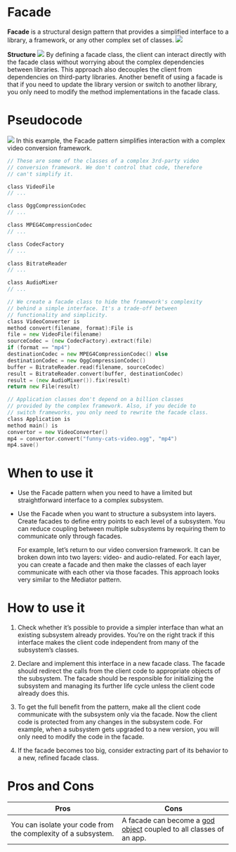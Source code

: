 # Facade

**Facade** is a structural design pattern that provides a simplified interface to a library, a framework, or any other
complex set of classes.
![](https://refactoring.guru/images/patterns/content/facade/facade-2x.png)

**Structure**
![](https://refactoring.guru/images/patterns/diagrams/facade/structure-2x.png)
By defining a facade class, the client can interact directly with the facade class without worrying about the complex
dependencies between libraries.
This approach also decouples the client from dependencies on third-party libraries.
Another benefit of using a facade is that if you need to update the library version or switch to another library, you
only need to modify the method implementations in the facade class.

# Pseudocode

![](https://refactoring.guru/images/patterns/diagrams/facade/example-2x.png)
In this example, the Facade pattern simplifies interaction with a complex video conversion framework.

```go
// These are some of the classes of a complex 3rd-party video
// conversion framework. We don't control that code, therefore
// can't simplify it.

class VideoFile
// ...

class OggCompressionCodec
// ...

class MPEG4CompressionCodec
// ...

class CodecFactory
// ...

class BitrateReader
// ...

class AudioMixer
// ...

// We create a facade class to hide the framework's complexity
// behind a simple interface. It's a trade-off between
// functionality and simplicity.
class VideoConverter is
method convert(filename, format):File is
file = new VideoFile(filename)
sourceCodec = (new CodecFactory).extract(file)
if (format == "mp4")
destinationCodec = new MPEG4CompressionCodec() else
destinationCodec = new OggCompressionCodec()
buffer = BitrateReader.read(filename, sourceCodec)
result = BitrateReader.convert(buffer, destinationCodec)
result = (new AudioMixer()).fix(result)
return new File(result)

// Application classes don't depend on a billion classes
// provided by the complex framework. Also, if you decide to
// switch frameworks, you only need to rewrite the facade class.
class Application is
method main() is
convertor = new VideoConverter()
mp4 = convertor.convert("funny-cats-video.ogg", "mp4")
mp4.save()
```

# When to use it

- Use the Facade pattern when you need to have a limited but straightforward interface to a complex subsystem.
- Use the Facade when you want to structure a subsystem into layers.
  Create facades to define entry points to each level of a subsystem. You can reduce coupling between multiple
  subsystems by requiring them to communicate only through facades.

  For example, let’s return to our video conversion framework. It can be broken down into two layers: video- and
  audio-related. For each layer, you can create a facade and then make the classes of each layer communicate with each
  other via those facades. This approach looks very similar to the Mediator pattern.

# How to use it

1. Check whether it’s possible to provide a simpler interface than what an existing subsystem already provides. You’re
   on the right track if this interface makes the client code independent from many of the subsystem’s classes.

2. Declare and implement this interface in a new facade class. The facade should redirect the calls from the client code
   to appropriate objects of the subsystem. The facade should be responsible for initializing the subsystem and managing
   its further life cycle unless the client code already does this.

3. To get the full benefit from the pattern, make all the client code communicate with the subsystem only via the
   facade. Now the client code is protected from any changes in the subsystem code. For example, when a subsystem gets
   upgraded to a new version, you will only need to modify the code in the facade.

4. If the facade becomes too big, consider extracting part of its behavior to a new, refined facade class.

# Pros and Cons

| Pros                                                          | Cons                                                                                                           |
|---------------------------------------------------------------|----------------------------------------------------------------------------------------------------------------|
| You can isolate your code from the complexity of a subsystem. | A facade can become a [god object](https://en.wikipedia.org/wiki/God_object) coupled to all classes of an app. |
